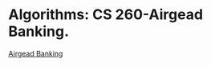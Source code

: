 
# Algorithms: CS 260-Airgead Banking.

 [ Airgead Banking](https://github.com/JaijayS/CS210_Project2-)
